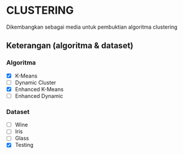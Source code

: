 # CLUSTERING
Dikembangkan sebagai media untuk pembuktian algoritma clustering

## Keterangan (algoritma & dataset)
### Algoritma
- [x] K-Means
- [ ] Dynamic Cluster
- [x] Enhanced K-Means
- [ ] Enhanced Dynamic

### Dataset
- [ ] Wine
- [ ] Iris
- [ ] Glass
- [x] Testing

